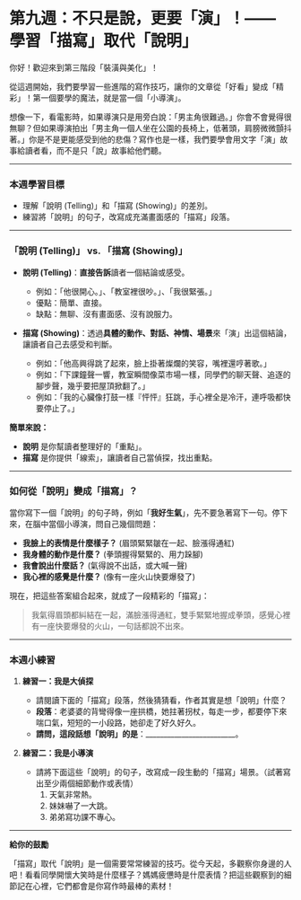 # 第九週：不只是說，更要「演」！—— 學習「描寫」取代「說明」

你好！歡迎來到第三階段「裝潢與美化」！

從這週開始，我們要學習一些進階的寫作技巧，讓你的文章從「好看」變成「精彩」！第一個要學的魔法，就是當一個「小導演」。

想像一下，看電影時，如果導演只是用旁白說：「男主角很難過。」你會不會覺得很無聊？但如果導演拍出「男主角一個人坐在公園的長椅上，低著頭，肩膀微微顫抖著。」你是不是更能感受到他的悲傷？寫作也是一樣，我們要學會用文字「演」故事給讀者看，而不是只「說」故事給他們聽。

---

### **本週學習目標**

*   理解「說明 (Telling)」和「描寫 (Showing)」的差別。
*   練習將「說明」的句子，改寫成充滿畫面感的「描寫」段落。

---

### **「說明 (Telling)」 vs. 「描寫 (Showing)」**

*   **說明 (Telling)**：**直接告訴**讀者一個結論或感受。
    *   例如：「他很開心。」、「教室裡很吵。」、「我很緊張。」
    *   優點：簡單、直接。
    *   缺點：無聊、沒有畫面感、沒有說服力。

*   **描寫 (Showing)**：透過**具體的動作、對話、神情、場景**來「演」出這個結論，讓讀者自己去感受和判斷。
    *   例如：「他高興得跳了起來，臉上掛著燦爛的笑容，嘴裡還哼著歌。」
    *   例如：「下課鐘聲一響，教室瞬間像菜市場一樣，同學們的聊天聲、追逐的腳步聲，幾乎要把屋頂掀翻了。」
    *   例如：「我的心臟像打鼓一樣『怦怦』狂跳，手心裡全是冷汗，連呼吸都快要停止了。」

**簡單來說：**
*   **說明** 是你幫讀者整理好的「重點」。
*   **描寫** 是你提供「線索」，讓讀者自己當偵探，找出重點。

---

### **如何從「說明」變成「描寫」？**

當你寫下一個「說明」的句子時，例如「**我好生氣**」，先不要急著寫下一句。停下來，在腦中當個小導演，問自己幾個問題：

*   **我臉上的表情是什麼樣子？** (眉頭緊緊皺在一起、臉漲得通紅)
*   **我身體的動作是什麼？** (拳頭握得緊緊的、用力跺腳)
*   **我會說出什麼話？** (氣得說不出話，或大喊一聲)
*   **我心裡的感覺是什麼？** (像有一座火山快要爆發了)

現在，把這些答案組合起來，就成了一段精彩的「描寫」：
> 我氣得眉頭都糾結在一起，滿臉漲得通紅，雙手緊緊地握成拳頭，感覺心裡有一座快要爆發的火山，一句話都說不出來。

---

### **本週小練習**

1.  **練習一：我是大偵探**
    *   請閱讀下面的「描寫」段落，然後猜猜看，作者其實是想「說明」什麼？
    *   **段落**：老婆婆的背彎得像一座拱橋，她拄著拐杖，每走一步，都要停下來喘口氣，短短的一小段路，她卻走了好久好久。
    *   **請問，這段話想「說明」的是**：_________________________。

2.  **練習二：我是小導演**
    *   請將下面這些「說明」的句子，改寫成一段生動的「描寫」場景。（試著寫出至少兩個細節動作或表情）
        1.  天氣非常熱。
        2.  妹妹嚇了一大跳。
        3.  弟弟寫功課不專心。

---

**給你的鼓勵**

「描寫」取代「說明」是一個需要常常練習的技巧。從今天起，多觀察你身邊的人吧！看看同學開懷大笑時是什麼樣子？媽媽疲憊時是什麼表情？把這些觀察到的細節記在心裡，它們都會是你寫作時最棒的素材！
